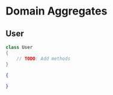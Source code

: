 # Domain Aggregates

## User

```csharp
class User
{
    // TODO: Add methods
}
```

```json
{
    
}